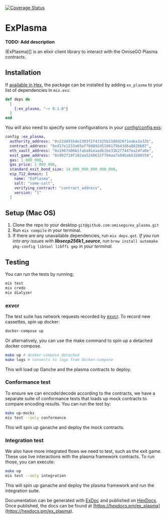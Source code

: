 [![Coverage Status](https://coveralls.io/repos/github/omisego/ex_plasma/badge.svg?branch=master)](https://coveralls.io/github/omisego/ex_plasma?branch=master)

# ExPlasma

**TODO: Add description**

(ExPlasma)[] is an elixir client library to interact with the OmiseGO Plasma contracts.

## Installation

If [available in Hex](https://hex.pm/docs/publish), the package can be installed
by adding `ex_plasma` to your list of dependencies in `mix.exs`:

```elixir
def deps do
  [
    {:ex_plasma, "~> 0.1.0"}
  ]
end
```

You will also need to specify some configurations in your [config/config.exs]():

```elixir
config :ex_plasma,
  authority_address: "0x22d491bde2303f2f43325b2108d26f1eaba1e32b",
  contract_address: "0xd17e1233a03affb9092d5109179b43d6a8828607",
  eth_vault_address: "0x1967d06b1faba91eaadb1be33b277447ea24fa0e",
  exit_game_address: "0x902719f192aa5240632f704aa7a94bab61b86550",
  gas: 1_000_000,
  gas_price: 1_000_000,
  standard_exit_bond_size: 14_000_000_000_000_000,
  eip_712_domain: [
    name: "ExPlasma",
    salt: "some-salt",
    verifying_contract: "contract_address",
    version: "1"
  ]
```

## Setup (Mac OS)

1. Clone the repo to your desktop `git@github.com:omisego/ex_plasma.git`
2. Run `mix compile` in your terminal.
3. If there are any unavailable dependencies, run `mix deps.get`.
*If you run into any issues with* ***libsecp256k1_source***, *run* `brew install automake pkg-config libtool libffi gmp` *in your terminal.* 

## Testing


You can run the tests by running;

```sh
mix test
mix credo
mix dialyzer
```

### exvcr

The test suite has network requests recorded by [exvcr](). To record new cassettes, spin up docker:

```sh
docker-compose up
```

Or alternatively, you can use the make command to spin up a detached docker compose.

```sh
make up # docker-compose detached
make logs # connects to logs from docker-compose
```

This will load up Ganche and the plasma contracts to deploy.


### Conformance test

To ensure we can encode/decode according to the contracts, we have a separate suite of conformance tests that
loads up mock contracts to compare encoding results. You can run the test by:

```sh
make up-mocks
mix test --only conformance
```

This will spin up ganache and deploy the mock contracts.

### Integration test

We also have more integrated flows we need to test, such as the exit game. These use live interactions with
the plasma framework contracts. To run those, you can execute:

```sh
make up
mix test --only integration
```

This will spin up ganache and deploy the plasma framework and run the integration suite.

Documentation can be generated with [ExDoc](https://github.com/elixir-lang/ex_doc)
and published on [HexDocs](https://hexdocs.pm). Once published, the docs can
be found at [https://hexdocs.pm/ex_plasma](https://hexdocs.pm/ex_plasma).

